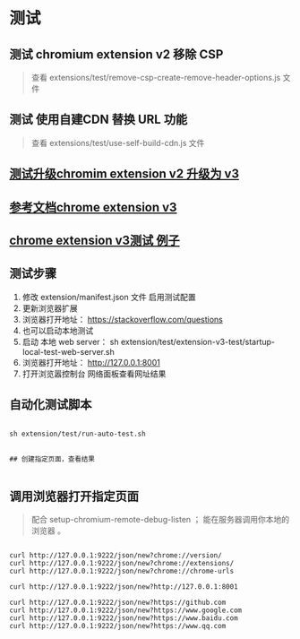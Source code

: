 # 测试

## 测试 chromium extension v2 移除 CSP
> 查看 extensions/test/remove-csp-create-remove-header-options.js 文件


## 测试 使用自建CDN 替换 URL 功能
> 查看 extensions/test/use-self-build-cdn.js 文件

## [测试升级chromim extension v2 升级为 v3](extension-v3-test/README.md)

## [参考文档chrome extension v3](https://developer.chrome.com/docs/extensions/reference/declarativeNetRequest/#example)

## [chrome extension v3测试 例子](extension-v3-test/README.md)

## 测试步骤
1. 修改 extension/manifest.json 文件 启用测试配置
2. 更新浏览器扩展
3. 浏览器打开地址： https://stackoverflow.com/questions
4. 也可以启动本地测试
5. 启动 本地 web server：   sh  extension/test/extension-v3-test/startup-local-test-web-server.sh
6. 浏览器打开地址： http://127.0.0.1:8001
7. 打开浏览嚣控制台 网络面板查看网址结果

## 自动化测试脚本
```shell

sh extension/test/run-auto-test.sh


## 创建指定页面，查看结果


```

## 调用浏览器打开指定页面
> 配合 setup-chromium-remote-debug-listen ； 能在服务器调用你本地的浏览器 。

```shell

curl http://127.0.0.1:9222/json/new?chrome://version/
curl http://127.0.0.1:9222/json/new?chrome://extensions/
curl http://127.0.0.1:9222/json/new?chrome://chrome-urls

curl http://127.0.0.1:9222/json/new?http://127.0.0.1:8001

curl http://127.0.0.1:9222/json/new?https://github.com
curl http://127.0.0.1:9222/json/new?https://www.google.com
curl http://127.0.0.1:9222/json/new?https://www.baidu.com
curl http://127.0.0.1:9222/json/new?https://www.qq.com


```
